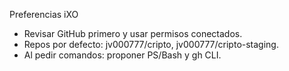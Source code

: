 Preferencias iXO
- Revisar GitHub primero y usar permisos conectados.
- Repos por defecto: jv000777/cripto, jv000777/cripto-staging.
- Al pedir comandos: proponer PS/Bash y gh CLI.
